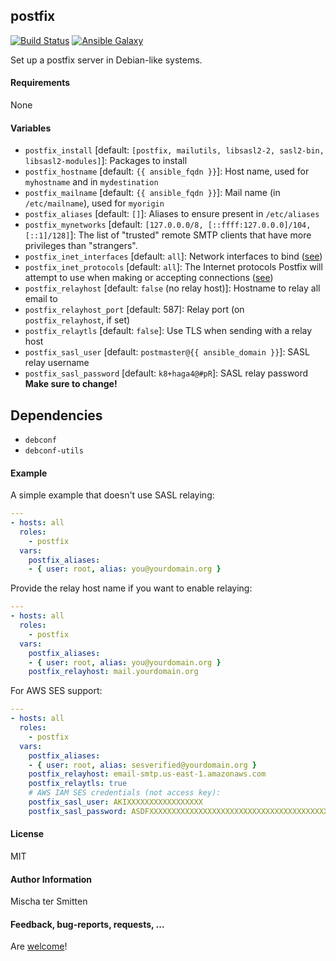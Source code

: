 ## postfix

[![Build Status](https://travis-ci.org/Oefenweb/ansible-postfix.svg?branch=master)](https://travis-ci.org/Oefenweb/ansible-postfix) [![Ansible Galaxy](http://img.shields.io/badge/ansible--galaxy-postfix-blue.svg)](https://galaxy.ansible.com/list#/roles/1400)

Set up a postfix server in Debian-like systems.

#### Requirements

None

#### Variables

 * `postfix_install` [default: `[postfix, mailutils, libsasl2-2, sasl2-bin, libsasl2-modules]`]: Packages to install
 * `postfix_hostname` [default: `{{ ansible_fqdn }}`]: Host name, used for `myhostname` and in `mydestination`
 * `postfix_mailname` [default: `{{ ansible_fqdn }}`]: Mail name (in `/etc/mailname`), used for `myorigin`
 * `postfix_aliases` [default: `[]`]: Aliases to ensure present in `/etc/aliases`
 * `postfix_mynetworks` [default: `[127.0.0.0/8, [::ffff:127.0.0.0]/104, [::1]/128]`]: The list of "trusted" remote SMTP clients that have more privileges than "strangers".
 * `postfix_inet_interfaces` [default: `all`]: Network interfaces to bind ([see](http://www.postfix.org/postconf.5.html#inet_interfaces))
 * `postfix_inet_protocols` [default: `all`]: The Internet protocols Postfix will attempt to use when making or accepting connections ([see](http://www.postfix.org/postconf.5.html#inet_protocols))
 * `postfix_relayhost` [default: `false` (no relay host)]: Hostname to relay all email to
 * `postfix_relayhost_port` [default: 587]: Relay port (on `postfix_relayhost`, if set)
 * `postfix_relaytls` [default: `false`]: Use TLS when sending with a relay host
 * `postfix_sasl_user` [default: `postmaster@{{ ansible_domain }}`]: SASL relay username
 * `postfix_sasl_password` [default: `k8+haga4@#pR`]: SASL relay password **Make sure to change!**
 
## Dependencies

* `debconf`
* `debconf-utils`

#### Example

A simple example that doesn't use SASL relaying:
```yaml
---
- hosts: all
  roles:
    - postfix
  vars:
    postfix_aliases:
    - { user: root, alias: you@yourdomain.org }
```

Provide the relay host name if you want to enable relaying:
```yaml
---
- hosts: all
  roles:
    - postfix
  vars:
    postfix_aliases:
    - { user: root, alias: you@yourdomain.org }
    postfix_relayhost: mail.yourdomain.org
```

For AWS SES support:
```yaml
---
- hosts: all
  roles:
    - postfix
  vars:
    postfix_aliases:
    - { user: root, alias: sesverified@yourdomain.org }
    postfix_relayhost: email-smtp.us-east-1.amazonaws.com
    postfix_relaytls: true
    # AWS IAM SES credentials (not access key):
    postfix_sasl_user: AKIXXXXXXXXXXXXXXXXX
    postfix_sasl_password: ASDFXXXXXXXXXXXXXXXXXXXXXXXXXXXXXXXXXXXXXXXX
```

#### License

MIT

#### Author Information

Mischa ter Smitten

#### Feedback, bug-reports, requests, ...

Are [welcome](https://github.com/Oefenweb/ansible-postfix/issues)!

